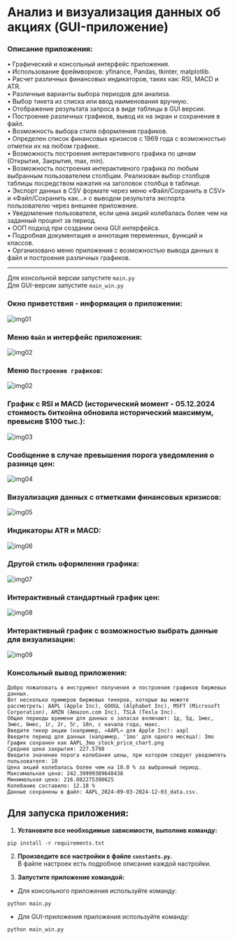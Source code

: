 # Анализ и визуализация данных об акциях (GUI-приложение)

### Описание приложения:

• Графический и консольный интерфейс приложения.  
• Использование фреймворков: yfinance, Pandas, tkinter, matplotlib.  
• Расчет различных финансовых индикаторов, таких как: RSI, MACD и ATR.  
• Различные варианты выбора периодов для анализа.  
• Выбор тикета из списка или ввод наименования вручную.  
• Отображение результата запроса в виде таблицы в GUI версии.  
• Построение различных графиков, вывод их на экран и сохранение в файл.  
• Возможность выбора стиля оформления графиков.  
• Определен список финансовых кризисов с 1969 года с возможностью отметки их на любом графике.  
• Возможность построения интерактивного графика по ценам (Открытия, Закрытия, max, min).  
• Возможность построения интерактивного графика по любым выбранным пользователем столбцам. Реализован выбор столбцов таблицы посредством нажатия на заголовок столбца в таблице.  
• Экспорт данных в CSV формате через меню «Файл/Сохранить в CSV» и «Файл/Сохранить как...» с выводом результата экспорта пользователю через внешнее приложение.  
• Уведомление пользователя, если цена акций колебалась более чем на заданный процент за период.  
• ООП подход при создании окна GUI интерфейса.  
• Подробная документация и аннотация переменных, функций и классов.  
• Организовано меню приложения с возможностью вывода данных в файл и построения различных графиков.  

---

Для консольной версии запустите `main.py`  
Для GUI-версии запустите `main_win.py`  

### Окно приветствия - информация о приложении:
![img01](https://github.com/Topotun77/stock_data_analysis/blob/master/ScreenShots/n001.jpg?raw=true)
### Меню `Файл` и интерфейс приложения:
![img02](https://github.com/Topotun77/stock_data_analysis/blob/master/ScreenShots/n005.jpg?raw=true)
### Меню `Построение графиков`:
![img02](https://github.com/Topotun77/stock_data_analysis/blob/master/ScreenShots/n010.jpg?raw=true)
### График с RSI и MACD (исторический момент - 05.12.2024 стоимость биткойна обновила исторический максимум, превысив $100 тыс.):
![img03](https://github.com/Topotun77/stock_data_analysis/blob/master/ScreenShots/n006.jpg?raw=true)
### Сообщение в случае превышения порога уведомления о разнице цен:
![img04](https://github.com/Topotun77/stock_data_analysis/blob/master/ScreenShots/n004.jpg?raw=true)
### Визуализация данных с отметками финансовых кризисов:
![img05](https://github.com/Topotun77/stock_data_analysis/blob/master/ScreenShots/n007.jpg?raw=true)
### Индикаторы ATR и MACD:
![img06](https://github.com/Topotun77/stock_data_analysis/blob/master/ScreenShots/n008.jpg?raw=true)
### Другой стиль оформления графика:
![img07](https://github.com/Topotun77/stock_data_analysis/blob/master/ScreenShots/n009.jpg?raw=true)
### Интерактивный стандартный график цен:
![img08](https://github.com/Topotun77/stock_data_analysis/blob/master/ScreenShots/n012.jpg?raw=true)
### Интерактивный график с возможностью выбрать данные для визуализации:
![img09](https://github.com/Topotun77/stock_data_analysis/blob/master/ScreenShots/n011.jpg?raw=true)

### Консольный вывод приложения:
```
Добро пожаловать в инструмент получения и построения графиков биржевых данных.
Вот несколько примеров биржевых тикеров, которые вы можете рассмотреть: AAPL (Apple Inc), GOOGL (Alphabet Inc), MSFT (Microsoft Corporation), AMZN (Amazon.com Inc), TSLA (Tesla Inc).
Общие периоды времени для данных о запасах включают: 1д, 5д, 1мес, 3мес, 6мес, 1г, 2г, 5г, 10л, с начала года, макс.
Введите тикер акции (например, «AAPL» для Apple Inc): aapl
Введите период для данных (например, '1mo' для одного месяца): 3mo
График сохранен как AAPL_3mo_stock_price_chart.png
Среднее цена закрытия: 227.5798
Введите значение порога колебания цены, при котором следует уведомлять пользователя: 10
Цена акций колебалась более чем на 10.0 % за выбранный период.
Максимальная цена: 242.39999389648438
Минимальная цена: 216.082275390625
Колебание составило: 12.18 %
Данные сохранены в файл: AAPL_2024-09-03-2024-12-03_data.csv.
```


## Для запуска приложения:
1. **Установите все необходимые зависимости, выполнив команду:**  
```
pip install -r requirements.txt
```
2. **Произведите все настройки в файле `constants.py`.**  
В файле настроек есть подробное описание каждой настройки.

3. **Запустите приложение командой:**  
- Для консольного приложения используйте команду:
```
python main.py
```
- Для GUI-приложения приложения используйте команду:
```
python main_win.py
```
